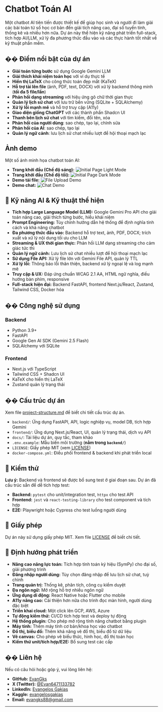 # Chatbot Toán AI

Một chatbot AI tiên tiến được thiết kế để giúp học sinh và người đi làm giải các bài toán từ số học cơ bản đến giải tích nâng cao, đại số tuyến tính, thống kê và nhiều hơn nữa. Dự án này thể hiện kỹ năng phát triển full-stack, tích hợp AI/LLM, xử lý đa phương thức đầu vào và các thực hành tốt nhất về kỹ thuật phần mềm.

## �� Điểm nổi bật của dự án

- **Giải toán từng bước** sử dụng Google Gemini LLM
- **Giải thích khái niệm toán học** với ví dụ thực tế
- **Hiển thị LaTeX** cho công thức toán đẹp mắt (KaTeX)
- **Hỗ trợ tải lên file** (ảnh, PDF, text, DOCX) với xử lý backend thông minh (**tối đa 5 file/lần**)
- **Phản hồi dạng streaming** với hiệu ứng gõ chữ thời gian thực
- **Quản lý lịch sử chat** với lưu trữ bền vững (SQLite + SQLAlchemy)
- **Xử lý lỗi mạnh mẽ** và hỗ trợ truy cập (A11y)
- **Giao diện giống ChatGPT** với các thành phần Shadcn UI
- **Thanh bên lịch sử chat** với tìm kiếm, đổi tên, xóa
- **Phản hồi của người dùng**: sao chép, tạo lại, chỉnh sửa
- **Phản hồi của AI**: sao chép, tạo lại
- **Quản lý ngữ cảnh**: lưu lịch sử chat nhiều lượt để hội thoại mạch lạc

## Ảnh demo

Một số ảnh minh họa chatbot toán AI:

- **Trang khởi đầu (Chế độ sáng):**
  ![Initial Page Light Mode](assets/Initial_page_light_mode.png)
- **Trang khởi đầu (Chế độ tối):**
  ![Initial Page Dark Mode](assets/Initial_page_dark_mode.png)
- **Demo tải file:**
  ![File Upload Demo](assets/file_upload_demo.png)
- **Demo chat:**
  ![Chat Demo](assets/demo.png)

## 🧠 Kỹ năng AI & Kỹ thuật thể hiện

- **Tích hợp Large Language Model (LLM):** Google Gemini Pro API cho giải toán nâng cao, giải thích từng bước, hiểu khái niệm
- **Prompt Engineering:** Tùy chỉnh hướng dẫn hệ thống để định nghĩa tính cách và khả năng chatbot
- **Đa phương thức đầu vào:** Backend hỗ trợ text, ảnh, PDF, DOCX; trích xuất và xử lý nội dung tối ưu cho LLM
- **Streaming & UX thời gian thực:** Phản hồi LLM dạng streaming cho cảm giác tức thì
- **Quản lý ngữ cảnh:** Lưu lịch sử chat nhiều lượt để hội thoại mạch lạc
- **Sử dụng File API:** Xử lý file lớn với Gemini File API, quản lý TTL
- **Xử lý lỗi:** Thông báo lỗi thân thiện, backend xử lý ngoại lệ và log mạnh mẽ
- **Truy cập & UX:** Đáp ứng chuẩn WCAG 2.1 AA, HTML ngữ nghĩa, điều hướng bàn phím, responsive
- **Full-stack hiện đại:** Backend FastAPI, frontend Next.js/React, Zustand, Tailwind CSS, Docker hóa

## ��️ Công nghệ sử dụng

### Backend
- Python 3.9+
- FastAPI
- Google Gen AI SDK (Gemini 2.5 Flash)
- SQLAlchemy với SQLite

### Frontend
- Next.js với TypeScript
- Tailwind CSS + Shadcn UI
- KaTeX cho hiển thị LaTeX
- Zustand quản lý trạng thái

## ��️ Cấu trúc dự án

Xem file [project-structure.md](project-structure.md) để biết chi tiết cấu trúc dự án.
- `backend/`: Ứng dụng FastAPI, API, logic nghiệp vụ, model DB, tích hợp Gemini
- `frontend/`: Ứng dụng Next.js/React, UI, quản lý trạng thái, dịch vụ API
- `docs/`: Tài liệu dự án, quy tắc, tham khảo
- `.env.example`: Mẫu biến môi trường (**nằm trong `backend/`**)
- `LICENSE`: Giấy phép MIT (xem [LICENSE](LICENSE))
- `docker-compose.yml`: Điều phối frontend & backend khi phát triển local

## 🧪 Kiểm thử

**Lưu ý:** Backend và frontend sẽ được bổ sung test ở giai đoạn sau. Dự án đã cấu trúc sẵn để dễ tích hợp test:

- **Backend:** `pytest` cho unit/integration test, `httpx` cho test API
- **Frontend:** `jest` và `react-testing-library` cho test component và tích hợp
- **E2E:** Playwright hoặc Cypress cho test luồng người dùng

## 📄 Giấy phép

Dự án này sử dụng giấy phép MIT. Xem file [LICENSE](LICENSE) để biết chi tiết.

## 🔮 Định hướng phát triển

- **Nâng cao năng lực toán:** Tích hợp tính toán ký hiệu (SymPy) cho đại số, giải phương trình
- **Đăng nhập người dùng:** Tùy chọn đăng nhập để lưu lịch sử chat, tuỳ chỉnh
- **Trang quản trị:** Thống kê, phân tích, công cụ kiểm duyệt
- **Đa ngôn ngữ:** Mở rộng hỗ trợ nhiều ngôn ngữ
- **Ứng dụng di động:** React Native hoặc Flutter cho mobile
- **A11y nâng cao:** Cải thiện hơn nữa cho trình đọc màn hình, người dùng đặc biệt
- **Triển khai cloud:** Một click lên GCP, AWS, Azure
- **Tự động kiểm thử:** CI/CD tích hợp test và deploy tự động
- **Hệ thống plugin:** Cho phép mở rộng tính năng chatbot bằng plugin
- **Máy tính:** Thêm máy tính cơ bản/khoa học vào chatbot
- **Đồ thị, biểu đồ:** Thêm khả năng vẽ đồ thị, biểu đồ từ dữ liệu
- **Vẽ canvas:** Cho phép vẽ biểu thức, hình học, đồ thị toán học
- **Kiểm thử unit/tích hợp/E2E:** Bổ sung test các cấp

## �� Liên hệ
Nếu có câu hỏi hoặc góp ý, vui lòng liên hệ:

- **GitHub:** [EvanGks](https://github.com/EvanGks)
- **X (Twitter):** [@Evan6471133782](https://x.com/Evan6471133782)
- **LinkedIn:** [Evangelos Gakias](https://www.linkedin.com/in/evangelos-gakias-346a9072)
- **Kaggle:** [evangelosgakias](https://www.kaggle.com/evangelosgakias)
- **Email:** [evangks88@gmail.com](mailto:evangks88@gmail.com)

---